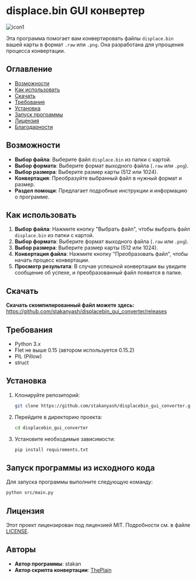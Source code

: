 # displace.bin GUI конвертер

![icon1](https://github.com/user-attachments/assets/5d407247-d70d-45ce-923d-26cb401d9be4)

Эта программа помогает вам конвертировать файлы `displace.bin` вашей карты в формат `.raw` или `.png`. Она разработана для упрощения процесса конвертации.

## Оглавление

- [Возможности](#возможности)
- [Как использовать](#как-использовать)
- [Скачать](#скачать)
- [Требования](#требования)
- [Установка](#установка)
- [Запуск программы](#запуск-программы-из-исходного-кода)
- [Лицензия](#лицензия)
- [Благодарности](#благодарности)

## Возможности

- **Выбор файла**: Выберите файл `displace.bin` из папки с картой.
- **Выбор формата**: Выберите формат выходного файла (`.raw` или `.png`).
- **Выбор размера**: Выберите размер карты (512 или 1024).
- **Конвертация**: Преобразуйте выбранный файл в нужный формат и размер.
- **Раздел помощи**: Предлагает подробные инструкции и информацию о программе.

## Как использовать

1. **Выбор файла**: Нажмите кнопку "Выбрать файл", чтобы выбрать файл `displace.bin` из папки с картой.
2. **Выбор формата**: Выберите формат выходного файла (`.raw` или `.png`).
3. **Выбор размера**: Выберите размер карты (512 или 1024).
4. **Конвертация файла**: Нажмите кнопку "Преобразовать файл", чтобы начать процесс конвертации.
5. **Просмотр результата**: В случае успешной конвертации вы увидите сообщение об успехе, и преобразованный файл появится в папке.

## Скачать

**Скачать скомпилированный файл можете здесь:** https://github.com/stakanyash/displacebin_gui_converter/releases

## Требования

- Python 3.x
- Flet не выше 0.15 (автором используется 0.15.2)
- PIL (Pillow)
- struct

## Установка

1. Клонируйте репозиторий:
   ```bash
   git clone https://github.com/stakanyash/displacebin_gui_converter.git
   ```

2. Перейдите в директорию проекта:
   ```bash
   cd displacebin_gui_converter
   ```

3. Установите необходимые зависимости:
   ```bash
   pip install requirements.txt
   ```

## Запуск программы из исходного кода

Для запуска программы выполните следующую команду:
```bash
python src/main.py
```

## Лицензия

Этот проект лицензирован под лицензией MIT. Подробности см. в файле [LICENSE](LICENSE).

## Авторы

- **Автор программы**: stakan
- **Автор скрипта конвертации**: [ThePlain](https://github.com/ThePlain)
